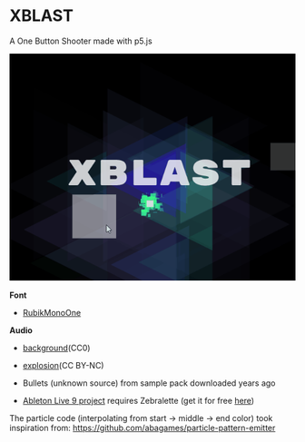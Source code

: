 # XBLAST

A One Button Shooter made with p5.js

![gif](https://raw.githubusercontent.com/chipset1/xblast/master/xblast.gif)

**Font**
- [RubikMonoOne](https://fonts.google.com/specimen/Rubik+Mono+One)

**Audio**
- [background](http://freesound.org/people/bwav/sounds/68631/)(CC0)
- [explosion](http://freesound.org/people/fridobeck/sounds/191691/)(CC BY-NC)
- Bullets (unknown source) from sample pack downloaded years ago

- [Ableton Live 9 project](https://github.com/chipset1/xblast/releases/download/1.0/game2.Project.zip) requires Zebralette (get it for free [here](https://www.u-he.com/cms/zebralette))

The particle code (interpolating from start -> middle -> end color) took inspiration from:
https://github.com/abagames/particle-pattern-emitter
